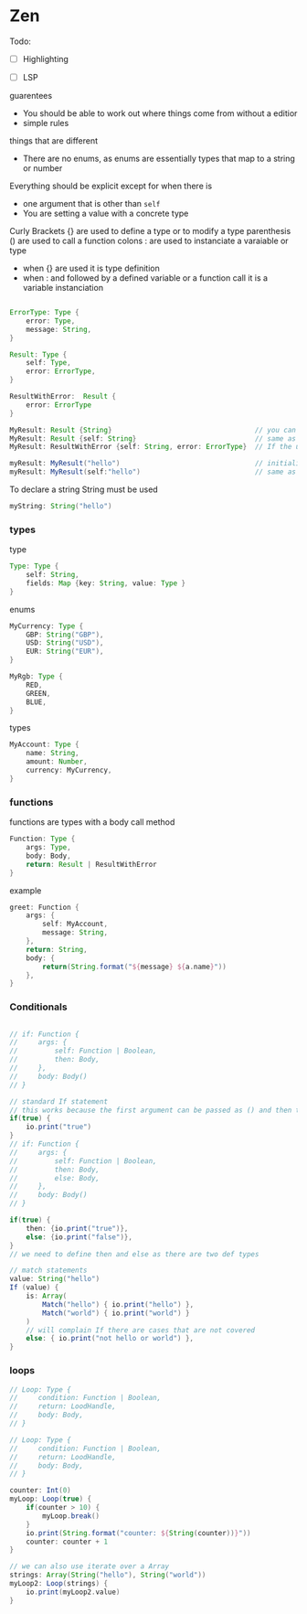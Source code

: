 


<!-- grammar for zen -->

# Zen

Todo:
- [ ] Highlighting
- [ ] LSP


guarentees
- You should be able to work out where things come from without a editior
- simple rules

things that are different
- There are no enums, as enums are essentially types that map to a string or number

Everything should be explicit except for when there is 
- one argument that is other than ``self``
- You are setting a value with a concrete type

Curly Brackets {} are used to define a type or to modify a type
parenthesis () are used to call a function
colons : are used to instanciate a varaiable or type
- when {} are used it is type definition
- when : and followed by a defined variable or a function call it is a variable instanciation

```groovy

ErrorType: Type {
    error: Type,
    message: String,
}

Result: Type {
    self: Type,
    error: ErrorType,
}

ResultWithError:  Result {
    error: ErrorType
}

MyResult: Result {String}                                   // you can attempt to define an un defined type with {}
MyResult: Result {self: String}                             // same as above but more explicit
MyResult: ResultWithError {self: String, error: ErrorType}  // If the underType has more then one undefined type you must specify what field you are defining the type of

myResult: MyResult("hello")                                 // initialising a variable
myResult: MyResult(self:"hello")                            // same as above but more explicit

```

To declare a string String must be used
```groovy
myString: String("hello")
```

### types
type
```groovy
Type: Type {
    self: String,
    fields: Map {key: String, value: Type }
}
```
enums 
```groovy
MyCurrency: Type {
    GBP: String("GBP"),
    USD: String("USD"),
    EUR: String("EUR"),
}

MyRgb: Type {
    RED,
    GREEN,
    BLUE,
}
```

types
```groovy
MyAccount: Type {
    name: String,
    amount: Number,
    currency: MyCurrency,
}
```

### functions
functions are types with a body call method
```groovy
Function: Type {
    args: Type,
    body: Body,
    return: Result | ResultWithError
}
```
example 
```groovy
greet: Function {
    args: {
        self: MyAccount,
        message: String,
    },
    return: String,
    body: {
        return(String.format("${message} ${a.name}"))
    },
}
```

### Conditionals
```groovy

// if: Function {
//     args: {
//         self: Function | Boolean,
//         then: Body,
//     },
//     body: Body()
// }

// standard If statement
// this works because the first argument can be passed as () and then the "then" body can be assumed in the following brackets {}
if(true) {
    io.print("true")
}
// if: Function {
//     args: {
//         self: Function | Boolean,
//         then: Body,
//         else: Body,
//     },
//     body: Body()
// }

if(true) {
    then: {io.print("true")},
    else: {io.print("false")},
}
// we need to define then and else as there are two def types

// match statements
value: String("hello")
If (value) {
    is: Array(
        Match("hello") { io.print("hello") },
        Match("world") { io.print("world") }
    )
    // will complain If there are cases that are not covered
    else: { io.print("not hello or world") },
}

```

### loops
```groovy
// Loop: Type {
//     condition: Function | Boolean,
//     return: LoodHandle,
//     body: Body,
// }

// Loop: Type {
//     condition: Function | Boolean,
//     return: LoodHandle,
//     body: Body,
// }

counter: Int(0)
myLoop: Loop(true) {
    if(counter > 10) {
        myLoop.break()
    }
    io.print(String.format("counter: ${String(counter))}"))
    counter: counter + 1
}

// we can also use iterate over a Array
strings: Array(String("hello"), String("world"))
myLoop2: Loop(strings) {
    io.print(myLoop2.value)
}
```